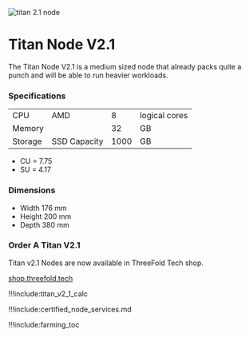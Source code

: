 ![titan 2.1 node](img/titan_side.jpg 'size=200')

# Titan Node V2.1

The Titan Node V2.1 is a medium sized node that already packs quite a punch and will be able to run heavier workloads.

### Specifications

|         |              |      |               |
| ------- | ------------ | ---- | ------------- |
| CPU     | AMD          | 8    | logical cores |
| Memory  |              | 32   | GB            |
| Storage | SSD Capacity | 1000 | GB            |


- CU = 7.75
- SU = 4.17

### Dimensions

* Width 176 mm
* Height 200 mm
* Depth 380 mm  

### Order A Titan V2.1

Titan v2.1 Nodes are now available in ThreeFold Tech shop.

[shop.threefold.tech](https://shop.threefold.tech)

!!!include:titan_v2_1_calc

!!!include:certified_node_services.md

!!!include:farming_toc